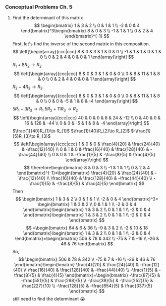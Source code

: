 ### Conceptual Problems Ch. 5

1. Find the determinant of this matrix
$$
\begin{bmatrix}
1 & 3 & 2 \\
0 & 1 & 1 \\
-2 & 0 & 4
\end{bmatrix}^3\begin{bmatrix}
8 & 0 & 3 \\
-1 & 1 & 1 \\
0 & 2 & 4
\end{bmatrix}^{-1}
$$
First, let's find the inverse of the second matrix in this composition.
$$
\left[\begin{array}{ccc|ccc}
8 & 0 & 3 & 1 & 0 & 0 \\
-1 & 1 & 1 & 0 & 1 & 0 \\
0 & 2 & 4 & 0 & 0 & 1
\end{array}\right]
$$
$R_{1}+8R_{2}\to R_{2}$
$$
\left[\begin{array}{ccc|ccc}
8 & 0 & 3 & 1 & 0 & 0 \\
0 & 8 & 11 & 1 & 8 & 0 \\
0 & 2 & 4 & 0 & 0 & 1
\end{array}\right]
$$
$R_{2}-4R_{3}\to R_{3}$
$$
\left[\begin{array}{ccc|ccc}
8 & 0 & 3 & 1 & 0 & 0 \\
0 & 8 & 11 & 1 & 8 & 0 \\
0 & 0 & -5 & 1 & 8 & -4
\end{array}\right]
$$
$5R_{1}+3R_{3}\to R_{1}$
$5R_{2}+11R_{3}\to R_{2}$
$$
\left[\begin{array}{ccc|ccc}
40 & 0 & 0 & 8 & 24 & -12 \\
0 & 40 & 0 & 16 & 128 & -44 \\
0 & 0 & -5 & 1 & 8 & -4
\end{array}\right]
$$
$\frac{1}{40}R_{1}\to R_{1}$
$\frac{1}{40}R_{2}\to R_{2}$
$-\frac{1}{5}R_{3}\to R_{3}$
$$
\left[\begin{array}{ccc|ccc}
1 & 0 & 0 & \frac{4}{20} & \frac{24}{40} & -\frac{12}{40} \\
0 & 1 & 0 & \frac{16}{40} & \frac{128}{40} & -\frac{44}{40} \\
0 & 0 & 1 & -\frac{1}{5} & -\frac{8}{5} & \frac{4}{5}
\end{array}\right]
$$$$
\therefore\begin{bmatrix}
8 & 0 & 3 \\
-1 & 1 & 1 \\
0 & 2 & 4
\end{bmatrix}^{-1}=\begin{bmatrix}
\frac{4}{20} & \frac{24}{40} & -\frac{12}{40} \\
\frac{16}{40} & \frac{128}{40} & -\frac{44}{40} \\
-\frac{1}{5} & -\frac{8}{5} & \frac{4}{5}
\end{bmatrix}
$$
Then
$$
\begin{bmatrix}
1 & 3 & 2 \\
0 & 1 & 1 \\
-2 & 0 & 4
\end{bmatrix}^3=
\begin{bmatrix}
1 & 3 & 2 \\
0 & 1 & 1 \\
-2 & 0 & 4
\end{bmatrix}\begin{bmatrix}
1 & 3 & 2 \\
0 & 1 & 1 \\
-2 & 0 & 4
\end{bmatrix}\begin{bmatrix}
1 & 3 & 2 \\
0 & 1 & 1 \\
-2 & 0 & 4
\end{bmatrix}
$$
$$
=\begin{bmatrix}
64 & 6 & 36 \\
-9 & 3 & 2 \\
-2 & 10 & 18
\end{bmatrix}\begin{bmatrix}
1 & 3 & 2 \\
0 & 1 & 1 \\
-2 & 0 & 4
\end{bmatrix}=\begin{bmatrix}
506 & 78 & 342 \\
-75 & 7 & -16 \\
-26 & 46 & 76
\end{bmatrix}
$$
So,
$$
\begin{bmatrix}
506 & 78 & 342 \\
-75 & 7 & -16 \\
-26 & 46 & 76
\end{bmatrix}\begin{bmatrix}
\frac{4}{20} & \frac{24}{40} & -\frac{12}{40} \\
\frac{16}{40} & \frac{128}{40} & -\frac{44}{40} \\
-\frac{1}{5} & -\frac{8}{5} & \frac{4}{5}
\end{bmatrix}=\begin{bmatrix}
-\frac{87}{5} & -\frac{551}{5} & \frac{268}{5} \\
-\frac{39}{5} & -\frac{252}{5} & \frac{227}{10} \\
-\frac{128}{5} & -\frac{854}{5} & \frac{337}{5}
\end{bmatrix}
$$
still need to find the determinant 😭